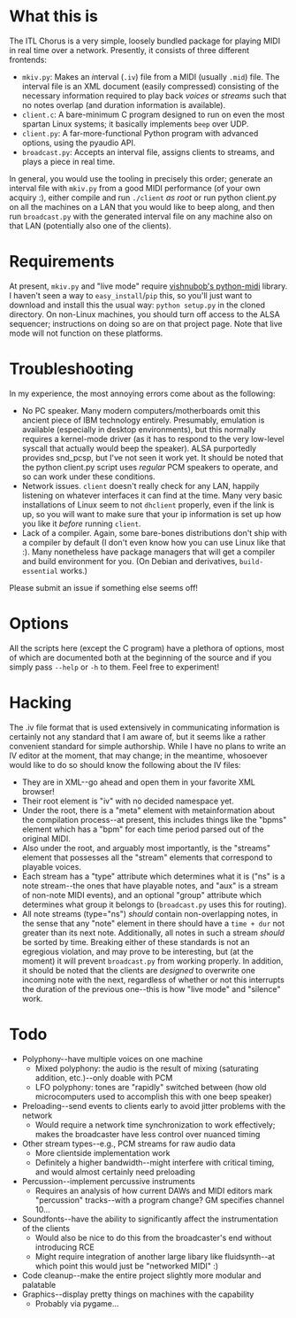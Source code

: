 # What this is

The ITL Chorus is a very simple, loosely bundled package for playing MIDI in
real time over a network. Presently, it consists of three different frontends:

- `mkiv.py`: Makes an *i*nter*v*al (`.iv`) file from a MIDI (usually `.mid`)
  file. The interval file is an XML document (easily compressed) consisting of
  the necessary information required to play back *voices* or *streams* such
  that no notes overlap (and duration information is available).
- `client.c`: A bare-minimum C program designed to run on even the most spartan
  Linux systems; it basically implements `beep` over UDP.
- `client.py`: A far-more-functional Python program with advanced options,
  using the pyaudio API.
- `broadcast.py`: Accepts an interval file, assigns clients to streams, and
  plays a piece in real time.

In general, you would use the tooling in precisely this order; generate an
interval file with `mkiv.py` from a good MIDI performance (of your own acquiry
:), either compile and run `./client` *as root* or run python client.py on all
the machines on a LAN that you would like to beep along, and then run
`broadcast.py` with the generated interval file on any machine also on that LAN
(potentially also one of the clients).

# Requirements

At present, `mkiv.py` and "live mode" require [vishnubob's
python-midi](https://github.com/vishnubob/python-midi) library. I haven't seen
a way to `easy_install`/`pip` this, so you'll just want to download and install
this the usual way: `python setup.py` in the cloned directory. On non-Linux
machines, you should turn off access to the ALSA sequencer; instructions on
doing so are on that project page. Note that live mode will not function on
these platforms.

# Troubleshooting

In my experience, the most annoying errors come about as the following:

- No PC speaker. Many modern computers/motherboards omit this ancient piece of
  IBM technology entirely. Presumably, emulation is available (especially in
  desktop environments), but this normally requires a kernel-mode driver (as it
  has to respond to the very low-level syscall that actually would beep the
  speaker). ALSA purportedly provides snd_pcsp, but I've not seen it work yet.
  It should be noted that the python client.py script uses *regular* PCM
  speakers to operate, and so can work under these conditions.
- Network issues. `client` doesn't really check for any LAN, happily listening
  on whatever interfaces it can find at the time. Many very basic installations
  of Linux seem to not `dhclient` properly, even if the link is up, so you will
  want to make sure that your ip information is set up how you like it *before*
  running `client`.
- Lack of a compiler. Again, some bare-bones distributions don't ship with a
  compiler by default (I don't even know how you can use Linux like that :).
  Many nonetheless have package managers that will get a compiler and build
  environment for you. (On Debian and derivatives, `build-essential` works.)

Please submit an issue if something else seems off!

# Options

All the scripts here (except the C program) have a plethora of options, most
of which are documented both at the beginning of the source and if you simply
pass `--help` or `-h` to them. Feel free to experiment!

# Hacking

The .iv file format that is used extensively in communicating information is
certainly not any standard that I am aware of, but it seems like a rather
convenient standard for simple authorship. While I have no plans to write an
IV editor at the moment, that may change; in the meantime, whosoever would like
to do so should know the following about the IV files:

- They are in XML--go ahead and open them in your favorite XML browser!
- Their root element is "iv" with no decided namespace yet.
- Under the root, there is a "meta" element with metainformation about the
  compilation process--at present, this includes things like the "bpms" element
  which has a "bpm" for each time period parsed out of the original MIDI.
- Also under the root, and arguably most importantly, is the "streams" element
  that possesses all the "stream" elements that correspond to playable voices.
- Each stream has a "type" attribute which determines what it is ("ns" is a note
  stream--the ones that have playable notes, and "aux" is a stream of non-note
  MIDI events), and an optional "group" attribute which determines what group
  it belongs to (`broadcast.py` uses this for routing).
- All note streams (type="ns") *should* contain non-overlapping notes, in the
  sense that any "note" element in there should have a `time + dur` not greater
  than its next note. Additionally, all notes in such a stream *should* be
  sorted by time. Breaking either of these standards is not an egregious violation,
  and may prove to be interesting, but (at the moment) it will prevent `broadcast.py`
  from working properly. In addition, it should be noted that the clients are
  *designed* to overwrite one incoming note with the next, regardless of whether or
  not this interrupts the duration of the previous one--this is how "live mode" and "silence" work.

# Todo

- Polyphony--have multiple voices on one machine
  - Mixed polyphony: the audio is the result of mixing (saturating addition, etc.)--only doable with PCM
  - LFO polyphony: tones are "rapidly" switched between (how old microcomputers used to accomplish this with one beep speaker)
- Preloading--send events to clients early to avoid jitter problems with the network
  - Would require a network time synchronization to work effectively; makes the broadcaster have less control over nuanced timing
- Other stream types--e.g., PCM streams for raw audio data
  - More clientside implementation work
  - Definitely a higher bandwidth--might interfere with critical timing, and would almost certainly need preloading
- Percussion--implement percussive instruments
  - Requires an analysis of how current DAWs and MIDI editors mark "percussion" tracks--with a program change? GM specifies channel 10...
- Soundfonts--have the ability to significantly affect the instrumentation of the clients
  - Would also be nice to do this from the broadcaster's end without introducing RCE
  - Might require integration of another large libary like fluidsynth--at which point this would just be "networked MIDI" :)
- Code cleanup--make the entire project slightly more modular and palatable
- Graphics--display pretty things on machines with the capability
  - Probably via pygame...
